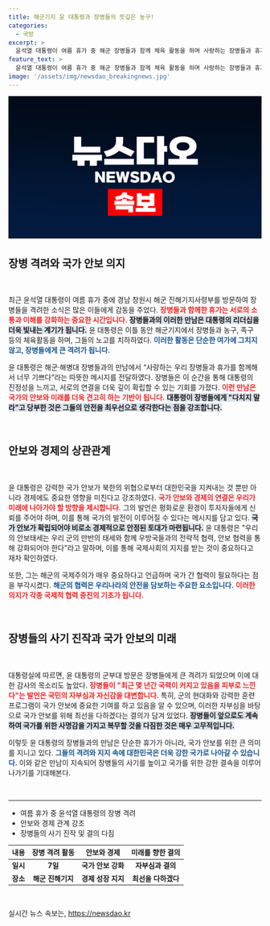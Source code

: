 ```yaml
---
title: 해군기지 윤 대통령과 장병들의 뜻깊은 농구!
categories:
  - 국방
excerpt: >
  윤석열 대통령이 여름 휴가 중 해군 장병들과 함께 체육 활동을 하며 사랑하는 장병들과 휴가를 함께해 기쁘다고 전했습니다. 국가 안보와 경제의 연계를 강조하며 장병들을 격려한 특별한 순간, 클릭해서 더 알아보세요!
feature_text: >
  윤석열 대통령이 여름 휴가 중 해군 장병들과 함께 체육 활동을 하며 사랑하는 장병들과 휴가를 함께해 기쁘다고 전했습니다. 국가 안보와 경제의 연계를 강조하며 장병들을 격려한 특별한 순간, 클릭해서 더 알아보세요!
image: '/assets/img/newsdao_breakingnews.jpg'
---
```


<p><img src="/assets/img/newsdao_breakingnews.jpg" alt="flaretime 속보" /></p>

<h2 data-ke-size="size26">장병 격려와 국가 안보 의지</h2>

<p data-ke-size="size16">&nbsp;</p>

<p>최근 윤석열 대통령이 여름 휴가 중에 경남 창원시 해군 진해기지사령부를 방문하여 장병들을 격려한 소식은 많은 이들에게 감동을 주었다. <b><span style="color: #ee2323;">장병들과 함께한 휴가는 서로의 소통과 이해를 강화하는 중요한 시간입니다.</span></b> <b><span style="background-color: #21538527;">장병들과의 이러한 만남은 대통령의 리더십을 더욱 빛내는 계기가 됩니다.</span></b> 윤 대통령은 이틀 동안 해군기지에서 장병들과 농구, 족구 등의 체육활동을 하며, 그들의 노고를 치하하였다. <b><span style="color: #1a5490;">이러한 활동은 단순한 여가에 그치지 않고, 장병들에게 큰 격려가 됩니다.</span></b> </p>

<p>윤 대통령은 해군·해병대 장병들과의 만남에서 “사랑하는 우리 장병들과 휴가를 함께해서 너무 기쁘다”라는 따뜻한 메시지를 전달하였다. 장병들은 이 순간을 통해 대통령의 진정성을 느끼고, 서로의 연결을 더욱 깊이 확립할 수 있는 기회를 가졌다. <b><span style="color: #ee2323;">이런 만남은 국가의 안보와 미래를 더욱 견고히 하는 기반이 됩니다.</span></b> <b><span style="background-color: #21538527;">대통령이 장병들에게 "다치지 말라"고 당부한 것은 그들의 안전을 최우선으로 생각한다는 점을 강조합니다.</span></b> </p>

<p data-ke-size="size16">&nbsp;</p>

<h2 data-ke-size="size26">안보와 경제의 상관관계</h2>

<p data-ke-size="size16">&nbsp;</p>

<p>윤 대통령은 강력한 국가 안보가 북한의 위협으로부터 대한민국을 지켜내는 것 뿐만 아니라 경제에도 중요한 영향을 미친다고 강조하였다. <b><span style="color: #ee2323;">국가 안보와 경제의 연결은 우리가 미래에 나아가야 할 방향을 제시합니다.</span></b> 그의 발언은 평화로운 환경이 투자자들에게 신뢰를 주어야 하며, 이를 통해 국가의 발전이 이루어질 수 있다는 메시지를 담고 있다. <b><span style="background-color: #21538527;">국가 안보가 확립되어야 비로소 경제적으로 안정된 토대가 마련됩니다.</span></b> 윤 대통령은 "우리의 안보태세는 우리 군의 만반의 태세와 함께 우방국들과의 전략적 협력, 안보 협력을 통해 강화되어야 한다"라고 말하며, 이를 통해 국제사회의 지지를 받는 것이 중요하다고 재차 확인하였다. </p>

<p>또한, 그는 해군의 국제주의가 매우 중요하다고 언급하며 국가 간 협력이 필요하다는 점을 부각시켰다. <b><span style="color: #1a5490;">해군의 협력은 우리나라의 안전을 담보하는 주요한 요소입니다.</span></b> <b><span style="color: #ee2323;">이러한 의지가 각종 국제적 협력 증진의 기초가 됩니다.</span></b></p>

<p data-ke-size="size16">&nbsp;</p>

<h2 data-ke-size="size26">장병들의 사기 진작과 국가 안보의 미래</h2>

<p data-ke-size="size16">&nbsp;</p>

<p>대통령실에 따르면, 윤 대통령의 군부대 방문은 장병들에게 큰 격려가 되었으며 이에 대한 감사의 목소리도 높았다. <b><span style="color: #ee2323;">장병들이 "최근 몇 년간 국력이 커지고 있음을 피부로 느낀다"는 발언은 국민의 자부심과 자신감을 대변합니다.</span></b> 특히, 군의 현대화와 강력한 훈련 프로그램이 국가 안보에 중요한 기여를 하고 있음을 알 수 있으며, 이러한 자부심을 바탕으로 국가 안보를 위해 최선을 다하겠다는 결의가 담겨 있었다. <b><span style="background-color: #21538527;">장병들이 앞으로도 계속하여 국가를 위한 사명감을 가지고 복무할 것을 다짐한 것은 매우 고무적입니다.</span></b> </p>

<p>이렇듯 윤 대통령의 장병들과의 만남은 단순한 휴가가 아니라, 국가 안보를 위한 큰 의미를 지니고 있다. <b><span style="color: #1a5490;">그들의 격려와 지지 속에 대한민국은 더욱 강한 국가로 나아갈 수 있습니다.</span></b> 이와 같은 만남이 지속되어 장병들의 사기를 높이고 국가를 위한 강한 결속을 이루어 나가기를 기대해본다. </p>

<p data-ke-size="size16">&nbsp;</p>

<hr>

<ul>
    <li>여름 휴가 중 윤석열 대통령의 장병 격려</li>
    <li>안보와 경제 관계 강조</li>
    <li>장병들의 사기 진작 및 결의 다짐</li>
</ul>

<table style="border-collapse: collapse; width: 100%;">
    <thead>
        <tr>
            <th style="text-align: center; height: 17px;"><b>내용</b></th>
            <th style="text-align: center; height: 17px;"><b>장병 격려 활동</b></th>
            <th style="text-align: center; height: 17px;"><b>안보와 경제</b></th>
            <th style="text-align: center; height: 17px;"><b>미래를 향한 결의</b></th>
        </tr>
    </thead>
    <tbody>
        <tr>
            <td style="text-align: center; height: 17px;"><b>일시</b></td>
            <td style="text-align: center; height: 17px;"><b>7일</b></td>
            <td style="text-align: center; height: 17px;"><b>국가 안보 강화</b></td>
            <td style="text-align: center; height: 17px;"><b>자부심과 결의</b></td>
        </tr>
        <tr>
            <td style="text-align: center; height: 17px;"><b>장소</b></td>
            <td style="text-align: center; height: 17px;"><b>해군 진해기지</b></td>
            <td style="text-align: center; height: 17px;"><b>경제 성장 지지</b></td>
            <td style="text-align: center; height: 17px;"><b>최선을 다하겠다</b></td>
        </tr>
    </tbody>
</table>

<p data-ke-size="size16">&nbsp;</p>
실시간 뉴스 속보는, <a href="https://newsdao.kr" rel="dofollow">https://newsdao.kr</a>


